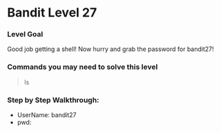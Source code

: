 # Bandit Level 27

### Level Goal
Good job getting a shell! Now hurry and grab the password for bandit27!

### Commands you may need to solve this level
> ls

### Step by Step Walkthrough:



* UserName: bandit27
* pwd: 